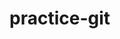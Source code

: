# practice-git
<a href="." src="https://img.shields.io/github/issues/hanbro0112/practice-git.git?style=plastic"></a>
<a href="." src="https://img.shields.io/badge/GitHub-awesome-success"></a>
